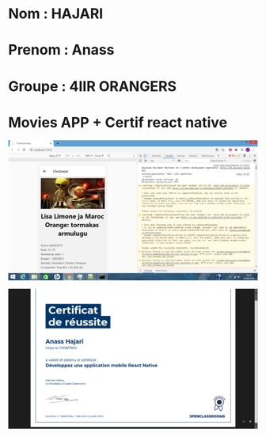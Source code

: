 # Nom : HAJARI
# Prenom : Anass
# Groupe : 4IIR ORANGERS

#          Movies APP + Certif react native

![Screenshot](Movie_app_image.png)

![Screenshot](Certif_react_native.png)

